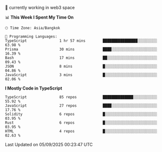 🔭 currently working in web3 space

<!--START_SECTION:waka-->
📊 **This Week I Spent My Time On** 

```text
🕑︎ Time Zone: Asia/Bangkok

💬 Programming Languages: 
TypeScript               1 hr 57 mins        ████████████████░░░░░░░░░   63.98 % 
Prisma                   30 mins             ████░░░░░░░░░░░░░░░░░░░░░   16.39 % 
Bash                     17 mins             ██░░░░░░░░░░░░░░░░░░░░░░░   09.43 % 
JSON                     8 mins              █░░░░░░░░░░░░░░░░░░░░░░░░   04.86 % 
JavaScript               3 mins              █░░░░░░░░░░░░░░░░░░░░░░░░   02.06 % 
```

**I Mostly Code in TypeScript** 

```text
TypeScript               85 repos            ██████████████░░░░░░░░░░░   55.92 % 
JavaScript               27 repos            ████░░░░░░░░░░░░░░░░░░░░░   17.76 % 
Solidity                 6 repos             █░░░░░░░░░░░░░░░░░░░░░░░░   03.95 % 
Rust                     6 repos             █░░░░░░░░░░░░░░░░░░░░░░░░   03.95 % 
HTML                     4 repos             █░░░░░░░░░░░░░░░░░░░░░░░░   02.63 % 
```




 Last Updated on 05/09/2025 00:23:47 UTC
<!--END_SECTION:waka-->
